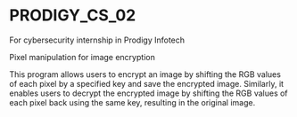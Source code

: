 # PRODIGY_CS_02

For cybersecurity internship in Prodigy Infotech

Pixel manipulation for image encryption

This program allows users to encrypt an image by shifting the RGB values of each pixel by a specified key and save the encrypted image. Similarly, it enables users to decrypt the encrypted image by shifting the RGB values of each pixel back using the same key, resulting in the original image.
